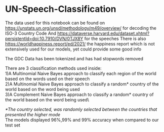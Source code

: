 # UN-Speech-Classification

The data used for this notebook can be found on https://unstats.un.org/unsd/methodology/m49/overview/ for decoding the ISO-3 Country Code
And https://dataverse.harvard.edu/dataset.xhtml?persistentId=doi:10.7910/DVN/0TJX8Y for the speeches
There is also https://worldhappiness.report/ed/2021/ the happiness report which is not extensively used for our models, yet could provide some good info

The GDC Data has been tokenized and has had stopwords removed

There are 3 classification methods used inside:\
  1)A Multinomial Naive Bayes approach to classify each region of the world based on the words used on their speech\
  2)A Multinomial Naive Bayes approach to classify a random* country of the world based on the word being used\
  3)A Complement Naive Bayes approach to classify a random* country of the world based on the word being used\
  
  *\*The country selected, was randomly selected between the countries that presented the higher mode*\
The models displayed 96%,99% and 99% accuracy when compared to our test set
